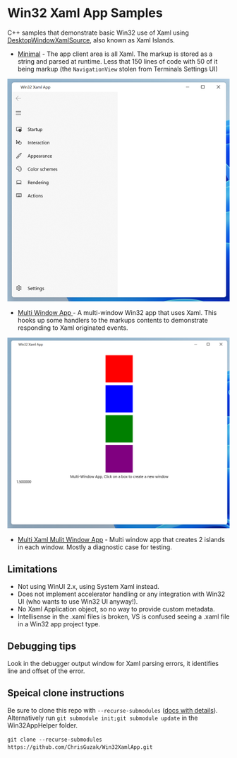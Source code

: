 # Win32 Xaml App Samples
C++ samples that demonstrate basic Win32 use of Xaml using [DesktopWindowXamlSource](https://docs.microsoft.com/en-us/uwp/api/windows.ui.xaml.hosting.desktopwindowxamlsource?view=winrt-20348), also known
as Xaml Islands.

* [Minimal](./Minimal/Win32XamlApp.cpp) - The app client area is all Xaml. The markup is stored as a string and parsed at runtime. 
Less that 150 lines of code with 50 of it being markup (the `NavigationView` stolen from Terminals Settings UI)

![Win32 Xaml App](Win32XamlApp.png)

* [Multi Window App ](./MultiWindow/MultiWindowXamlApp.cpp) - A multi-window Win32 app that uses Xaml. This hooks up some 
handlers to the markups contents to demonstrate responding to Xaml originated events.

![Win32 Xaml App Multi Window](Win32XamlAppMultiWindow.png)

* [Multi Xaml Mulit Window App](./MultiXamlAndWindow/MultiXamlAndWindowApp.cpp) - Multi window app that creates 2 islands in each window. Mostly a diagnostic case for testing.

## Limitations
* Not using WinUI 2.x, using System Xaml instead.
* Does not implement accelerator handling or any integration with Win32 UI (who wants to use Win32 UI anyway!).
* No Xaml Application object, so no way to provide custom metadata.
* Intellisense in the .xaml files is broken, VS is confused seeing a .xaml file in a Win32 app project type.

## Debugging tips
Look in the debugger output window for Xaml parsing errors, it identifies line and offset of the error.

## Speical clone instructions
Be sure to clone this repo with `--recurse-submodules` ([docs with details](http://git-scm.com/book/en/v2/Git-Tools-Submodules#Cloning-a-Project-with-Submodules)). Alternatively run `git submodule init;git submodule update` in 
the Win32AppHelper folder.

`git clone --recurse-submodules https://github.com/ChrisGuzak/Win32XamlApp.git`


